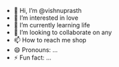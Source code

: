 - 👋 Hi, I’m @vishnuprasth
- 👀 I’m interested in love
- 🌱 I’m currently learning life
- 💞️ I’m looking to collaborate on any
- 📫 How to reach me shop
- 😄 Pronouns: ...
- ⚡ Fun fact: ...

<!---
vishnupr24/vishnupr24 is a ✨ special ✨ repository because its `README.md` (this file) appears on your GitHub profile.
You can click the Preview link to take a look at your changes.
--->
